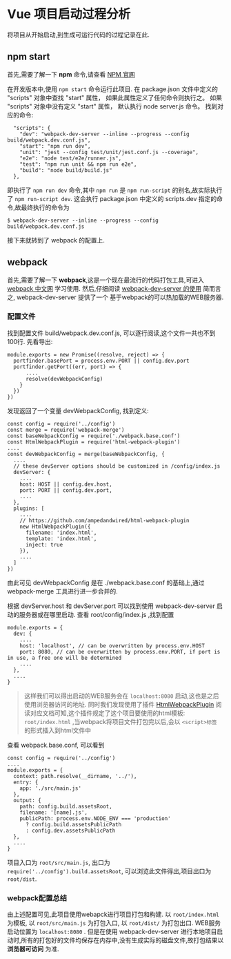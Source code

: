 # Vue 项目启动过程分析

将项目从开始启动,到生成可运行代码的过程记录在此.
## npm start ##
首先,需要了解一下 **npm** 命令,请查看 [NPM 官网](https://www.npmjs.cn/)

在开发版本中,使用 `npm start` 命令运行此项目.
在 package.json 文件中定义的 "scripts" 对象中查找 "start" 属性， 如果此属性定义了任何命令则执行之。 如果 "scripts" 对象中没有定义 "start" 属性， 默认执行 node server.js 命令。
找到对应的命令:

```
  "scripts": {
    "dev": "webpack-dev-server --inline --progress --config build/webpack.dev.conf.js",
    "start": "npm run dev",
    "unit": "jest --config test/unit/jest.conf.js --coverage",
    "e2e": "node test/e2e/runner.js",
    "test": "npm run unit && npm run e2e",
    "build": "node build/build.js"
  },
```

即执行了 `npm run dev` 命令,其中 `npm run` 是 `npm run-script` 的别名,故实际执行了 `npm run-script dev`. 这会执行 package.json 中定义的 scripts.dev 指定的命令,故最终执行的命令为

```
$ webpack-dev-server --inline --progress --config build/webpack.dev.conf.js
```

接下来就转到了 webpack 的配置上.

## webpack ##
首先,需要了解一下 **webpack**,这是一个现在最流行的代码打包工具,可进入 [webpack 中文网](https://www.webpackjs.com/) 学习使用.
然后,仔细阅读 [webpack-dev-server 的使用](https://www.webpackjs.com/guides/development/#%E4%BD%BF%E7%94%A8-webpack-dev-server)
简而言之, webpack-dev-server 提供了一个 基于webpack的可以热加载的WEB服务器.

### 配置文件 ###
找到配置文件 build/webpack.dev.conf.js, 可以逐行阅读,这个文件一共也不到100行.
先看导出:

```
module.exports = new Promise((resolve, reject) => {
  portfinder.basePort = process.env.PORT || config.dev.port
  portfinder.getPort((err, port) => {
      ....
      resolve(devWebpackConfig)
    }
  })
})
```

发现返回了一个变量 devWebpackConfig, 找到定义:

```
const config = require('../config')
const merge = require('webpack-merge')
const baseWebpackConfig = require('./webpack.base.conf')
const HtmlWebpackPlugin = require('html-webpack-plugin')
....
const devWebpackConfig = merge(baseWebpackConfig, {
  ....
  // these devServer options should be customized in /config/index.js
  devServer: {
    ....
    host: HOST || config.dev.host,
    port: PORT || config.dev.port,
    ....
  },
  plugins: [
    ....
    // https://github.com/ampedandwired/html-webpack-plugin
    new HtmlWebpackPlugin({
      filename: 'index.html',
      template: 'index.html',
      inject: true
    }),
    ....
  ]
})
```

由此可见 devWebpackConfig 是在 ./webpack.base.conf 的基础上,通过 webpack-merge 工具进行进一步合并的.

根据 devServer.host 和 devServer.port 可以找到使用 webpack-dev-server 启动的服务器或在哪里启动.
查看 root/config/index.js ,找到配置

```
module.exports = {
  dev: {
    ....
    host: 'localhost', // can be overwritten by process.env.HOST
    port: 8080, // can be overwritten by process.env.PORT, if port is in use, a free one will be determined
    ....
  },
  ....
}
```

> 这样我们可以得出启动的WEB服务会在 `localhost:8080` 启动,这也是之后使用浏览器访问的地址.
> 同时我们发现使用了插件 [HtmlWebpackPlugin](https://github.com/ampedandwired/html-webpack-plugin)
> 阅读对应文档可知,这个插件规定了这个项目要使用的html模板: `root/index.html` ,当webpack将项目文件打包完以后,会以 `<script>标签` 的形式插入到html文件中

查看 webpack.base.conf, 可以看到

```
const config = require('../config')
....
module.exports = {
  context: path.resolve(__dirname, '../'),
  entry: {
    app: './src/main.js'
  },
  output: {
    path: config.build.assetsRoot,
    filename: '[name].js',
    publicPath: process.env.NODE_ENV === 'production'
      ? config.build.assetsPublicPath
      : config.dev.assetsPublicPath
  },
  ....
}
```

项目入口为 `root/src/main.js`, 出口为 `require('../config').build.assetsRoot`, 可以浏览此文件得出,项目出口为 `root/dist`.

### webpack配置总结 ###
由上述配置可见,此项目使用webapck进行项目打包和构建.
以 `root/index.html` 为模板, 以 `root/src/main.js` 为打包入口, 以 `root/dist/` 为打包出口.
WEB服务启动位置为 `localhost:8080` .
但是在使用 webpack-dev-server 进行本地项目启动时,所有的打包好的文件均保存在内存中,没有生成实际的磁盘文件,故打包结果以 **浏览器可访问** 为准.
